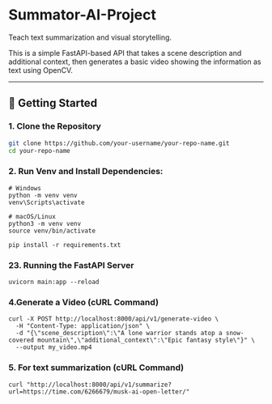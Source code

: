 # Summator-AI-Project
Teach text summarization and visual storytelling.

This is a simple FastAPI-based API that takes a scene description and additional context, then generates a basic video showing the information as text using OpenCV.

---

## 🚀 Getting Started

### 1. Clone the Repository
```bash
git clone https://github.com/your-username/your-repo-name.git
cd your-repo-name

```
### 2. Run Venv and Install Dependencies:
```
# Windows
python -m venv venv
venv\Scripts\activate

# macOS/Linux
python3 -m venv venv
source venv/bin/activate

pip install -r requirements.txt

```
### 23. Running the FastAPI Server 
```
uvicorn main:app --reload
```
### 4.Generate a Video (cURL Command)
```
curl -X POST http://localhost:8000/api/v1/generate-video \
  -H "Content-Type: application/json" \
  -d "{\"scene_description\":\"A lone warrior stands atop a snow-covered mountain\",\"additional_context\":\"Epic fantasy style\"}" \
  --output my_video.mp4
```
### 5. For text summarization (cURL Command)
```
curl "http://localhost:8000/api/v1/summarize?url=https://time.com/6266679/musk-ai-open-letter/"

